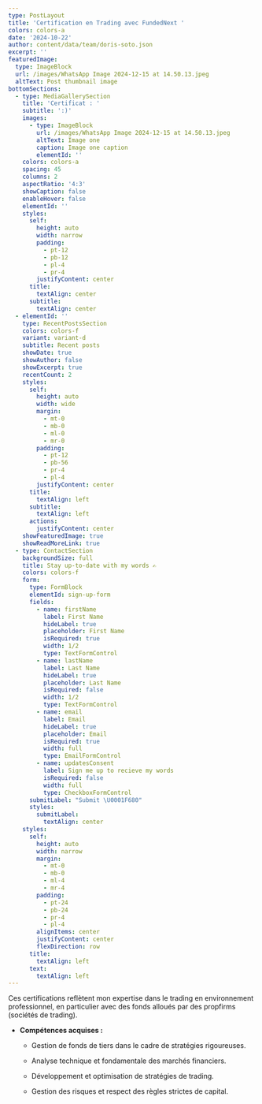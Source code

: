 ```yaml
---
type: PostLayout
title: 'Certification en Trading avec FundedNext '
colors: colors-a
date: '2024-10-22'
author: content/data/team/doris-soto.json
excerpt: ''
featuredImage:
  type: ImageBlock
  url: /images/WhatsApp Image 2024-12-15 at 14.50.13.jpeg
  altText: Post thumbnail image
bottomSections:
  - type: MediaGallerySection
    title: 'Certificat : '
    subtitle: ':)'
    images:
      - type: ImageBlock
        url: /images/WhatsApp Image 2024-12-15 at 14.50.13.jpeg
        altText: Image one
        caption: Image one caption
        elementId: ''
    colors: colors-a
    spacing: 45
    columns: 2
    aspectRatio: '4:3'
    showCaption: false
    enableHover: false
    elementId: ''
    styles:
      self:
        height: auto
        width: narrow
        padding:
          - pt-12
          - pb-12
          - pl-4
          - pr-4
        justifyContent: center
      title:
        textAlign: center
      subtitle:
        textAlign: center
  - elementId: ''
    type: RecentPostsSection
    colors: colors-f
    variant: variant-d
    subtitle: Recent posts
    showDate: true
    showAuthor: false
    showExcerpt: true
    recentCount: 2
    styles:
      self:
        height: auto
        width: wide
        margin:
          - mt-0
          - mb-0
          - ml-0
          - mr-0
        padding:
          - pt-12
          - pb-56
          - pr-4
          - pl-4
        justifyContent: center
      title:
        textAlign: left
      subtitle:
        textAlign: left
      actions:
        justifyContent: center
    showFeaturedImage: true
    showReadMoreLink: true
  - type: ContactSection
    backgroundSize: full
    title: Stay up-to-date with my words ✍️
    colors: colors-f
    form:
      type: FormBlock
      elementId: sign-up-form
      fields:
        - name: firstName
          label: First Name
          hideLabel: true
          placeholder: First Name
          isRequired: true
          width: 1/2
          type: TextFormControl
        - name: lastName
          label: Last Name
          hideLabel: true
          placeholder: Last Name
          isRequired: false
          width: 1/2
          type: TextFormControl
        - name: email
          label: Email
          hideLabel: true
          placeholder: Email
          isRequired: true
          width: full
          type: EmailFormControl
        - name: updatesConsent
          label: Sign me up to recieve my words
          isRequired: false
          width: full
          type: CheckboxFormControl
      submitLabel: "Submit \U0001F680"
      styles:
        submitLabel:
          textAlign: center
    styles:
      self:
        height: auto
        width: narrow
        margin:
          - mt-0
          - mb-0
          - ml-4
          - mr-4
        padding:
          - pt-24
          - pb-24
          - pr-4
          - pl-4
        alignItems: center
        justifyContent: center
        flexDirection: row
      title:
        textAlign: left
      text:
        textAlign: left
---
```

Ces certifications reflètent mon expertise dans le trading en environnement professionnel, en particulier avec des fonds alloués par des propfirms (sociétés de trading).

*   **Compétences acquises :**

    *   Gestion de fonds de tiers dans le cadre de stratégies rigoureuses.

    *   Analyse technique et fondamentale des marchés financiers.

    *   Développement et optimisation de stratégies de trading.

    *   Gestion des risques et respect des règles strictes de capital.


